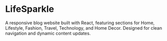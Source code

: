 # LifeSparkle

A responsive blog website built with React, featuring sections for Home, Lifestyle, Fashion, Travel, Technology, and Home Decor. Designed for clean navigation and dynamic content updates.
